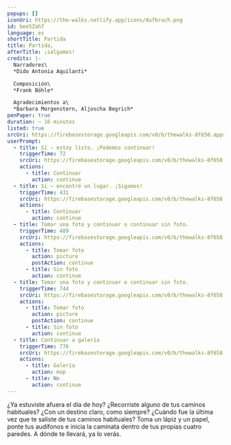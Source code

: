 ```yaml
---
popups: []
iconUri: https://the-walks.netlify.app/icons/Aufbruch.png
id: bee5Zah7
language: es
shortTitle: Partida
title: Partida,
afterTitle: ¡salgamos!
credits: |-
  Narradores\
  *Dido Antonia Aquilanti*

  Composición\
  *Frank Böhle*

  Agradecimientos a\
  *Barbara Morgenstern, Aljoscha Begrich*
penPaper: true
duration: ~ 16 minutos
listed: true
srcUri: https://firebasestorage.googleapis.com/v0/b/thewalks-8f658.appspot.com/o/mp3%2Fapi-v1%2Fes_bee5Zah7%2FWalk_7__AUFBRUCH__SP_.mp3?alt=media&token=c35a74ee-9862-45ea-acd5-986baf92ecf9
userPrompt:
  - title: Sí – estoy listo. ¡Podemos continuar!
    triggerTime: 72
    srcUri: https://firebasestorage.googleapis.com/v0/b/thewalks-8f658.appspot.com/o/mp3%2Fv0%2Fde_bee5Zah7%2Fde_bee5Zah7_loop_1.mp3?alt=media&token=61c4d8ff-7332-4b83-8ca9-d0951f94261c
    actions:
      - title: Continuar
        action: continue
  - title: Sí – encontré un lugar. ¡Sigamos!
    triggerTime: 431
    srcUri: https://firebasestorage.googleapis.com/v0/b/thewalks-8f658.appspot.com/o/mp3%2Fv0%2Fde_bee5Zah7%2Fde_bee5Zah7_loop_2.mp3?alt=media&token=5cc78231-0772-44cb-b4bb-7efd873ad045
    actions:
      - title: Continuar
        action: continue
  - title: Tomar una foto y continuar o continuar sin foto.
    triggerTime: 489
    srcUri: https://firebasestorage.googleapis.com/v0/b/thewalks-8f658.appspot.com/o/mp3%2Fv0%2Fde_bee5Zah7%2Fde_bee5Zah7_loop_3.mp3?alt=media&token=eee75c2a-c745-4e38-9bba-83d277346aa0
    actions:
      - title: Tomar foto
        action: picture
        postAction: continue
      - title: Sin foto
        action: continue
  - title: Tomar una foto y continuar o continuar sin foto.
    triggerTime: 744
    srcUri: https://firebasestorage.googleapis.com/v0/b/thewalks-8f658.appspot.com/o/mp3%2Fv0%2Fde_bee5Zah7%2Fde_bee5Zah7_loop_4.mp3?alt=media&token=3df62014-aaec-4560-8d39-4b792913f7ce
    actions:
      - title: Tomar foto
        action: picture
        postAction: continue
      - title: Sin foto
        action: continue
  - title: Continuar a galería
    triggerTime: 776
    srcUri: https://firebasestorage.googleapis.com/v0/b/thewalks-8f658.appspot.com/o/static%2Fmedias%2Fmulti_Zeubeel8_loop.mp3?alt=media&token=88349085-3303-48b9-bdc6-fd7b09519a26
    actions:
      - title: Galería
        action: map
      - title: No
        action: continue
---
```

¿Ya estuviste afuera el día de hoy? ¿Recorriste alguno de tus caminos habituales? ¿Con un destino claro, como siempre? ¿Cuándo fue la última vez que te saliste de tus caminos habituales? Toma un lápiz y un papel, ponte tus audífonos e inicia la caminata dentro de tus propias cuatro paredes. A dónde te llevará, ya lo verás.